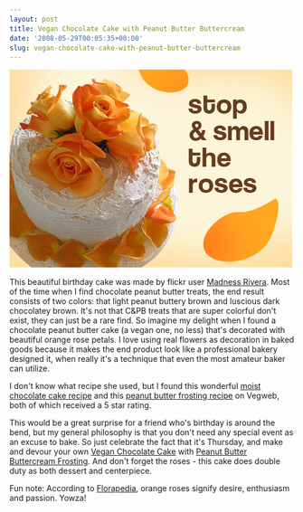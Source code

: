 ```yaml
---
layout: post
title: Vegan Chocolate Cake with Peanut Butter Buttercream
date: '2008-05-29T00:05:35+00:00'
slug: vegan-chocolate-cake-with-peanut-butter-buttercream
---
```

<a href="http://www.flickr.com/photos/riveras/2523753126/in/photostream/"><img src='/images/uploads/2008/05/roses.jpg' alt='Vegan Chocolate Cake with Peanut Butter Buttercream' /></a>

This beautiful birthday cake was made by flickr user <a href="http://www.flickr.com/photos/riveras/2523753126/in/photostream/">Madness Rivera</a>. Most of the time when I find chocolate peanut butter treats, the end result consists of two colors: that light peanut buttery brown and luscious dark chocolatey brown. It's not that C&PB treats that are super colorful don't exist, they can just be a rare find. So imagine my delight when I found a chocolate peanut butter cake (a vegan one, no less) that's decorated with beautiful orange rose petals. I love using real flowers as decoration in baked goods because it makes the end product look like a professional bakery designed it, when really it's a technique that even the most amateur baker can utilize.

I don't know what recipe she used, but I found this wonderful <a href="http://vegweb.com/index.php?topic=11768.0">moist chocolate cake recipe</a> and this <a href="http://vegweb.com/index.php?topic=15134.msg186148">peanut butter frosting recipe</a> on Vegweb, both of which received a 5 star rating.

This would be a great surprise for a friend who's birthday is around the bend, but my general philosophy is that you don't need any special event as an excuse to bake. So just celebrate the fact that it's Thursday, and make and devour your own <a href="http://vegweb.com/index.php?topic=11768.0">Vegan Chocolate Cake</a> with <a href="http://vegweb.com/index.php?topic=15134.msg186148">Peanut Butter Buttercream Frosting</a>. And don't forget the roses - this cake does double duty as both dessert and centerpiece.

Fun note: According to <a href="http://www.proflowers.com/flowerguide/rosemeanings/orangerose-meanings.aspx">Florapedia</a>, orange roses signify desire, enthusiasm and passion. Yowza!
